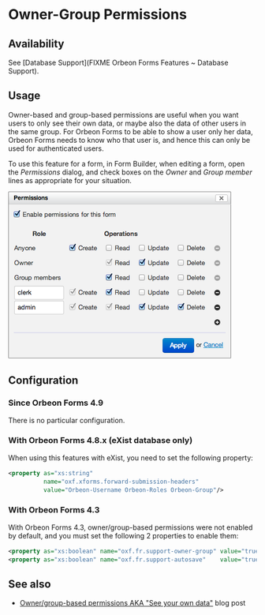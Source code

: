 # Owner-Group Permissions

## Availability

See [Database Support](FIXME Orbeon Forms Features ~ Database Support).

## Usage

Owner-based and group-based permissions are useful when you want users to only see their own data, or maybe also the data of other users in the same group. For Orbeon Forms to be able to show a user only her data, Orbeon Forms needs to know who that user is, and hence this can only be used for authenticated users.

To use this feature for a form, in Form Builder, when editing a form, open the *Permissions* dialog, and check boxes on the *Owner* and *Group member* lines as appropriate for your situation.

![Permissions dialog](../images/permissions-dialog.png)

## Configuration

### Since Orbeon Forms 4.9

There is no particular configuration.

### With Orbeon Forms 4.8.x (eXist database only)

When using this features with eXist, you need to set the following property:

```xml
<property as="xs:string"
          name="oxf.xforms.forward-submission-headers"
          value="Orbeon-Username Orbeon-Roles Orbeon-Group"/>
```

### With Orbeon Forms 4.3

With Orbeon Forms 4.3, owner/group-based permissions were not enabled by default, and you must set the following 2 properties to enable them:

```xml
<property as="xs:boolean" name="oxf.fr.support-owner-group" value="true"/>
<property as="xs:boolean" name="oxf.fr.support-autosave"    value="true"/>
```

## See also

- [Owner/group-based permissions AKA "See your own data"](http://blog.orbeon.com/2013/09/ownergroup-based-permissions-aka-see.html) blog post
